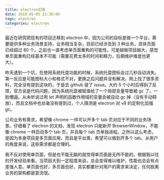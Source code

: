 ```yaml
---
title: electron实践
date: 2018-05-05 12:30:06
tags: electron
categories: electron
---
```


最近在研究把现有的项目迁移到 electron 中，因为公司的目标是做一个平台，需要提供多种业务场景支持，业务相当复杂，目前已经涉及到 3 种业务，具体页面已经超过 80 个。之前也一直考虑单页面重构的可能性，可是越做项目越大，感觉单页面重构已经基本不可能（需要花费太多的时间和精力，后期维护难度也更大）。

昨天遇到一个坑，在使用系统托盘功能的时候，系统托盘图标会过几秒自动消失。第一反应是可能图标大小和格式不对，更换之后问题并没有解决。网上找了很多资料，完全没有提到这块的，于是去 github 提了 issue。大约 5 个小时后得到了反馈，官方说是代码问题，因为系统托盘被赋值给了一个局部变量导致被 gc 了。一脸懵逼。从未听说过用 let 声明的函数作用域的变量会被自动 gc 掉（没有手动释放），而且文档中也丝毫没有提到过，个人猜测是 electron 对 v8 的定制化加强 gc。

公司业务有需求，希望像 chrome 一样可以开多个 tab 页对应于不同的业务场景。仔细看了 electron 的文档，发现 electron 只能新开 BrowserWindow，不能像 chrome 一样启动多个 tab 页，并且每个 tab 页单独进程。之所以这么考虑，是因为本身项目是多页面应用，而且是平台类，希望可以做到开多个 tab。从用户的角度来说，这些需求都是合理的。

我不反对使用单页面，但是也不能无脑的就觉得单页面是无所不能的。根据我以往的开发经验来看，当项目大到一定程度来说，总会变得难以维护，性能也总会有点差强人意。单页面也好，多页面也好，其实都要针对用户的需求来决定，任何脱离业务的架构都是耍流氓。
